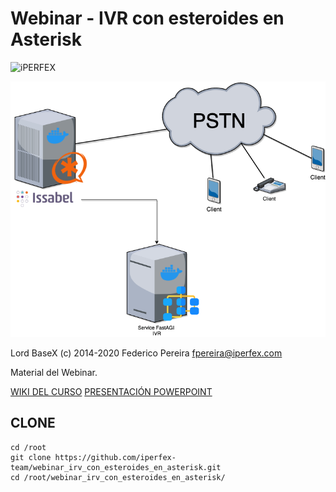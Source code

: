 # Webinar - IVR con esteroides en Asterisk

![iPERFEX](https://www.iperfex.com/wp-content/uploads/2019/01/iPerfex_logo_naranja-e1546949425459.png)


![webinar](https://raw.githubusercontent.com/iperfex-team/webinar_irv_con_esteroides_en_asterisk/main/webinar_ivr_con_esteroides_en_asterisk.png)


Lord BaseX (c) 2014-2020
 Federico Pereira <fpereira@iperfex.com>

Material del Webinar.

[WIKI DEL CURSO](https://github.com/iperfex-team/curso-asterisk-docker/wiki)
[PRESENTACIÓN POWERPOINT](https://github.com/iperfex-team/webinar_irv_con_esteroides_en_asterisk/raw/main/IVR_CON_ESTEROIDES_EN_ASTERISK-14-01-2021.pptx)

## CLONE
```
cd /root
git clone https://github.com/iperfex-team/webinar_irv_con_esteroides_en_asterisk.git
cd /root/webinar_irv_con_esteroides_en_asterisk/
```
